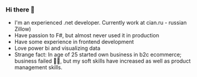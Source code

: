 ### Hi there 👋

- I'm an experienced .net developer. Currently work at cian.ru - russian Zillow)
- Have passion to F#, but almost never used it in production
- Have some experience in frontend development
- Love power bi and visualizing data
- Strange fact: In age of 25 started own business in b2c ecommerce; business failed 🤦‍♂️, but my soft skills have increased as well as product management skills. 

